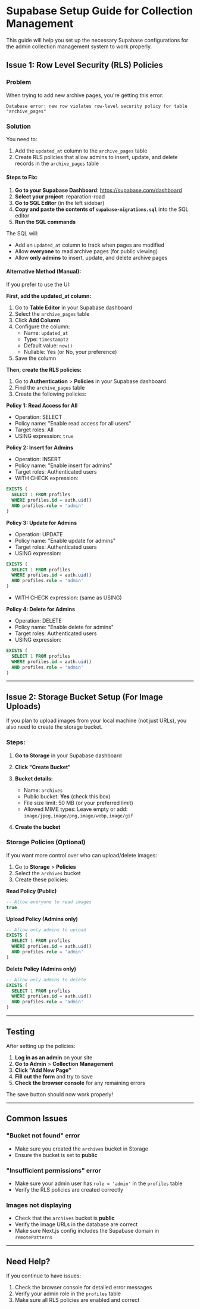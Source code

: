# Supabase Setup Guide for Collection Management

This guide will help you set up the necessary Supabase configurations for the admin collection management system to work properly.

## Issue 1: Row Level Security (RLS) Policies

### Problem
When trying to add new archive pages, you're getting this error:
```
Database error: new row violates row-level security policy for table "archive_pages"
```

### Solution
You need to:
1. Add the `updated_at` column to the `archive_pages` table
2. Create RLS policies that allow admins to insert, update, and delete records in the `archive_pages` table

#### Steps to Fix:

1. **Go to your Supabase Dashboard**: https://supabase.com/dashboard
2. **Select your project**: reparation-road
3. **Go to SQL Editor** (in the left sidebar)
4. **Copy and paste the contents of `supabase-migrations.sql`** into the SQL editor
5. **Run the SQL commands**

The SQL will:
- Add an `updated_at` column to track when pages are modified
- Allow **everyone** to read archive pages (for public viewing)
- Allow **only admins** to insert, update, and delete archive pages

#### Alternative Method (Manual):

If you prefer to use the UI:

**First, add the updated_at column:**

1. Go to **Table Editor** in your Supabase dashboard
2. Select the `archive_pages` table
3. Click **Add Column**
4. Configure the column:
   - Name: `updated_at`
   - Type: `timestamptz`
   - Default value: `now()`
   - Nullable: Yes (or No, your preference)
5. Save the column

**Then, create the RLS policies:**

1. Go to **Authentication** > **Policies** in your Supabase dashboard
2. Find the `archive_pages` table
3. Create the following policies:

**Policy 1: Read Access for All**
- Operation: SELECT
- Policy name: "Enable read access for all users"
- Target roles: All
- USING expression: `true`

**Policy 2: Insert for Admins**
- Operation: INSERT
- Policy name: "Enable insert for admins"
- Target roles: Authenticated users
- WITH CHECK expression:
```sql
EXISTS (
  SELECT 1 FROM profiles
  WHERE profiles.id = auth.uid()
  AND profiles.role = 'admin'
)
```

**Policy 3: Update for Admins**
- Operation: UPDATE
- Policy name: "Enable update for admins"
- Target roles: Authenticated users
- USING expression:
```sql
EXISTS (
  SELECT 1 FROM profiles
  WHERE profiles.id = auth.uid()
  AND profiles.role = 'admin'
)
```
- WITH CHECK expression: (same as USING)

**Policy 4: Delete for Admins**
- Operation: DELETE
- Policy name: "Enable delete for admins"
- Target roles: Authenticated users
- USING expression:
```sql
EXISTS (
  SELECT 1 FROM profiles
  WHERE profiles.id = auth.uid()
  AND profiles.role = 'admin'
)
```

---

## Issue 2: Storage Bucket Setup (For Image Uploads)

If you plan to upload images from your local machine (not just URLs), you also need to create the storage bucket.

### Steps:

1. **Go to Storage** in your Supabase dashboard
2. **Click "Create Bucket"**
3. **Bucket details:**
   - Name: `archives`
   - Public bucket: **Yes** (check this box)
   - File size limit: 50 MB (or your preferred limit)
   - Allowed MIME types: Leave empty or add: `image/jpeg,image/png,image/webp,image/gif`

4. **Create the bucket**

### Storage Policies (Optional)

If you want more control over who can upload/delete images:

1. Go to **Storage** > **Policies**
2. Select the `archives` bucket
3. Create these policies:

**Read Policy (Public)**
```sql
-- Allow everyone to read images
true
```

**Upload Policy (Admins only)**
```sql
-- Allow only admins to upload
EXISTS (
  SELECT 1 FROM profiles
  WHERE profiles.id = auth.uid()
  AND profiles.role = 'admin'
)
```

**Delete Policy (Admins only)**
```sql
-- Allow only admins to delete
EXISTS (
  SELECT 1 FROM profiles
  WHERE profiles.id = auth.uid()
  AND profiles.role = 'admin'
)
```

---

## Testing

After setting up the policies:

1. **Log in as an admin** on your site
2. **Go to Admin** > **Collection Management**
3. **Click "Add New Page"**
4. **Fill out the form** and try to save
5. **Check the browser console** for any remaining errors

The save button should now work properly!

---

## Common Issues

### "Bucket not found" error
- Make sure you created the `archives` bucket in Storage
- Ensure the bucket is set to **public**

### "Insufficient permissions" error
- Make sure your admin user has `role = 'admin'` in the `profiles` table
- Verify the RLS policies are created correctly

### Images not displaying
- Check that the `archives` bucket is **public**
- Verify the image URLs in the database are correct
- Make sure Next.js config includes the Supabase domain in `remotePatterns`

---

## Need Help?

If you continue to have issues:
1. Check the browser console for detailed error messages
2. Verify your admin role in the `profiles` table
3. Make sure all RLS policies are enabled and correct
